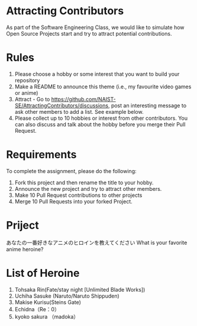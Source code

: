 # Attracting Contributors
As part of the Software Engineering Class, we would like to simulate how Open Source Projects start and try to attract potential contributions.

# Rules

1. Please choose a hobby or some interest that you want to build your repository
2. Make a README to announce this theme (i.e., my favourite video games or anime)
3. Attract - Go to https://github.com/NAIST-SE/AttractingContributors/discussions, post an interesting message to ask other members to add a list. See example below.
4. Please collect up to 10 hobbies or interest from other contributors. You can also discuss and talk about the hobby before you merge their Pull Request.

# Requirements
To complete the assignment, please do the following:
1. Fork this project and then rename the title to your hobby. 
2. Announce the new project and try to attract other members.
3. Make 10 Pull Request contributions to other projects
4. Merge 10 Pull Requests into your forked Project.

# Priject
あなたの一番好きなアニメのヒロインを教えてください
What is your favorite anime heroine?


# List of Heroine
1. Tohsaka Rin(Fate/stay night [Unlimited Blade Works])
2. Uchiha Sasuke (Naruto/Naruto Shippuden)
3. Makise Kurisu(Steins Gate)
4. Echidna（Re：0）
5. kyoko sakura （madoka）

